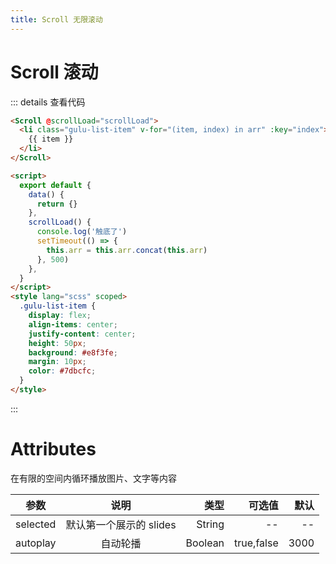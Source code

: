 ```yaml
---
title: Scroll 无限滚动
---
```


# Scroll 滚动

<ClientOnly>
  <scroll-demo-1></scroll-demo-1>
</ClientOnly>

::: details 查看代码

```html
<Scroll @scrollLoad="scrollLoad">
  <li class="gulu-list-item" v-for="(item, index) in arr" :key="index">
    {{ item }}
  </li>
</Scroll>

<script>
  export default {
    data() {
      return {}
    },
    scrollLoad() {
      console.log('触底了')
      setTimeout(() => {
        this.arr = this.arr.concat(this.arr)
      }, 500)
    },
  }
</script>
<style lang="scss" scoped>
  .gulu-list-item {
    display: flex;
    align-items: center;
    justify-content: center;
    height: 50px;
    background: #e8f3fe;
    margin: 10px;
    color: #7dbcfc;
  }
</style>
```

:::

# Attributes

在有限的空间内循环播放图片、文字等内容

| 参数     |          说明           |    类型 |     可选值 | 默认 |
| -------- | :---------------------: | ------: | ---------: | ---: |
| selected | 默认第一个展示的 slides |  String |         -- |   -- |
| autoplay |        自动轮播         | Boolean | true,false | 3000 |
